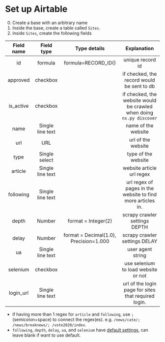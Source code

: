 # Set up Airtable

0. Create a base with an arbitrary name
1. Inside the base, create a table called `Sites`.
2. Inside `Sites`, create the following fields

| Field name | Field type  | Type details  | Explanation | 
|:----------:|:-----------:|:-------------:|:-----------------------:|
|  id |  formula | formula=RECORD_ID()  | unique record id|
|  approved | checkbox  |   | if checked, the record would be sent to db |
|  is_active | checkbox  |  | if checked, the website would be crawled when doing `ns.py discover`|
|  name | Single line text  |   | name of the website|
|  url | URL  |   |  url of the website|
|  type | Single select  |  | type of the website|
|  article | Single line text | | website article url regex|
|  following | Single line text | | url regex of pages in the website to find more articles in.|
|  depth | Number | format = Integer(2)| scrapy crawler settings DEPTH|
|  delay | Number | format = Decimal(1.0), Precision=1.000 |scrapy crawler settings DELAY |
|  ua | Single line text | |user agent string|
|  selenium | checkbox | |use selenium to load website or not  |
|  login_url | Single line text | | url of the login page for sites that required login.|


- if having more than 1 regex for `article` and `following`, use `; ` (semicolon+space) to connect the regex(es). e.g. `/news/cate/; /news/breaknews/; /vote2020/index`.
- `following`, `depth`, `delay`, `ua`, and `selenium` have [default settings](newsSpiders/types.py), can leave blank if want to use default. 